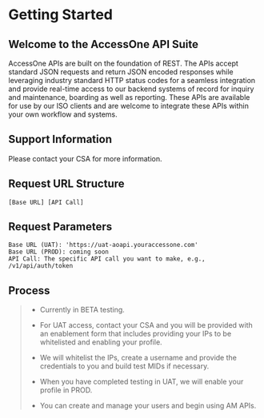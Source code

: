# Getting Started

## Welcome to the AccessOne API Suite

AccessOne APIs are built on the foundation of REST. The APIs accept standard JSON requests and return JSON encoded responses while leveraging industry standard HTTP status codes for a seamless integration and provide real-time access to our backend systems of record for inquiry and maintenance, boarding as well as reporting. These APIs are available for use by our ISO clients and are welcome to integrate these APIs within your own workflow and systems.

## Support Information

Please contact your CSA for more information.

## Request URL Structure

    [Base URL] [API Call]

## Request Parameters

    Base URL (UAT): 'https://uat-aoapi.youraccessone.com'
    Base URL (PROD): coming soon
    API Call: The specific API call you want to make, e.g., /v1/api/auth/token

## Process

> - Currently in BETA testing.
>
> - For UAT access, contact your CSA and you will be provided with an enablement form that includes providing your IPs to be whitelisted and enabling your profile.
>
> - We will whitelist the IPs, create a username and provide the credentials to you and build test MIDs if necessary.
>
> - When you have completed testing in UAT, we will enable your profile in PROD.
>
> - You can create and manage your users and begin using AM APIs.

